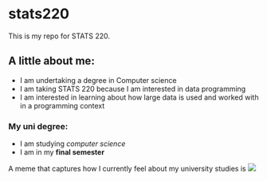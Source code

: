 # stats220
This is my repo for STATS 220. 

## A little about me:

- I am undertaking a degree in Computer science
- I am taking STATS 220 because I am interested in data programming
- I am interested in learning about how large data is used and worked with in a programming context

### My uni degree:

* I am studying *computer science*
* I am in my **final semester**

A meme that captures how I currently feel about my university studies is ![](https://media4.giphy.com/media/v1.Y2lkPTc5MGI3NjExZ2tvOHJlOHowbW9ob3NtMGVzeXc3cGNzcjg5ZzdoZHB0aXZ2MHdicSZlcD12MV9pbnRlcm5hbF9naWZfYnlfaWQmY3Q9Zw/26tn33aiTi1jkl6H6/giphy.gif)
